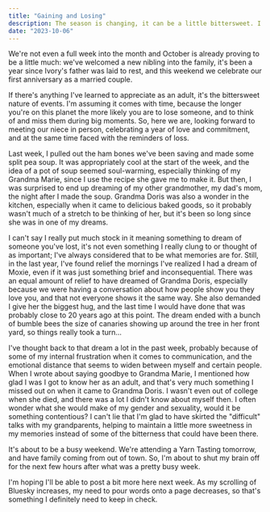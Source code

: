 ```yaml
---
title: "Gaining and Losing"
description: The season is changing, it can be a little bittersweet. I also made some pea soup and had a nice dream about someone I lost almost 20 years ago.
date: "2023-10-06"
---
```


We're not even a full week into the month and October is already proving to be a little much: we've welcomed a new nibling into the family, it's been a year since Ivory's father was laid to rest, and this weekend we celebrate our first anniversary as a married couple.

If there's anything I've learned to appreciate as an adult, it's the bittersweet nature of events. I'm assuming it comes with time, because the longer you're on this planet the more likely you are to lose someone, and to think of and miss them during big moments. So, here we are, looking forward to meeting our niece in person, celebrating a year of love and commitment, and at the same time faced with the reminders of loss.

Last week, I pulled out the ham bones we've been saving and made some split pea soup. It was appropriately cool at the start of the week, and the idea of a pot of soup seemed soul-warming, especially thinking of my Grandma Marie, since I use the recipe she gave me to make it. But then, I was surprised to end up dreaming of my other grandmother, my dad's mom, the night after I made the soup. Grandma Doris was also a wonder in the kitchen, especially when it came to delicious baked goods, so it probably wasn't much of a stretch to be thinking of her, but it's been so long since she was in one of my dreams.

I can't say I really put much stock in it meaning something to dream of someone you've lost, it's not even something I really clung to or thought of as important; I've always considered that to be what memories are for. Still, in the last year, I've found relief the mornings I've realized I had a dream of Moxie, even if it was just something brief and inconsequential. There was an equal amount of relief to have dreamed of Grandma Doris, especially because we were having a conversation about how people show you they love you, and that not everyone shows it the same way. She also demanded I give her the biggest hug, and the last time I would have done that was probably close to 20 years ago at this point. The dream ended with a bunch of bumble bees the size of canaries showing up around the tree in her front yard, so things really took a turn...

I've thought back to that dream a lot in the past week, probably because of some of my internal frustration when it comes to communication, and the emotional distance that seems to widen between myself and certain people. When I wrote about saying goodbye to Grandma Marie, I mentioned how glad I was I got to know her as an adult, and that's very much something I missed out on when it came to Grandma Doris. I wasn't even out of college when she died, and there was a lot I didn't know about myself then. I often wonder what she would make of my gender and sexuality, would it be something contentious? I can't lie that I'm glad to have skirted the "difficult" talks with my grandparents, helping to maintain a little more sweetness in my memories instead of some of the bitterness that could have been there.

It's about to be a busy weekend. We're attending a Yarn Tasting tomorrow, and have family coming from out of town. So, I'm about to shut my brain off for the next few hours after what was a pretty busy week.

I'm hoping I'll be able to post a bit more here next week. As my scrolling of Bluesky increases, my need to pour words onto a page decreases, so that's something I definitely need to keep in check.
